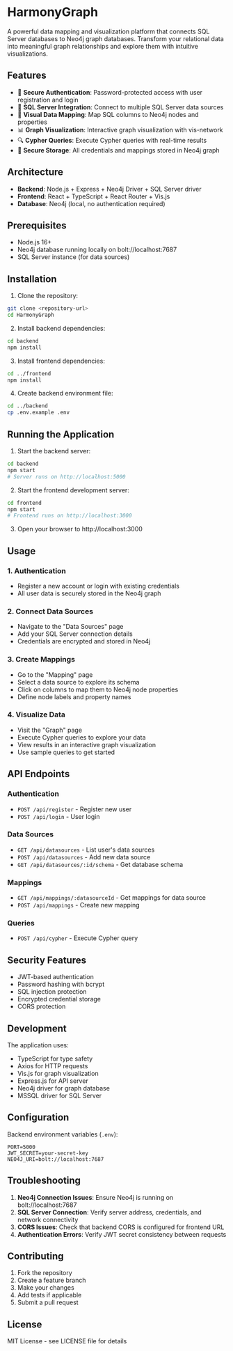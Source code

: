 # HarmonyGraph

A powerful data mapping and visualization platform that connects SQL Server databases to Neo4j graph databases. Transform your relational data into meaningful graph relationships and explore them with intuitive visualizations.

## Features

- 🔐 **Secure Authentication**: Password-protected access with user registration and login
- 🔗 **SQL Server Integration**: Connect to multiple SQL Server data sources
- 🎯 **Visual Data Mapping**: Map SQL columns to Neo4j nodes and properties
- 📊 **Graph Visualization**: Interactive graph visualization with vis-network
- 🔍 **Cypher Queries**: Execute Cypher queries with real-time results
- 💾 **Secure Storage**: All credentials and mappings stored in Neo4j graph

## Architecture

- **Backend**: Node.js + Express + Neo4j Driver + SQL Server driver
- **Frontend**: React + TypeScript + React Router + Vis.js
- **Database**: Neo4j (local, no authentication required)

## Prerequisites

- Node.js 16+
- Neo4j database running locally on bolt://localhost:7687
- SQL Server instance (for data sources)

## Installation

1. Clone the repository:
```bash
git clone <repository-url>
cd HarmonyGraph
```

2. Install backend dependencies:
```bash
cd backend
npm install
```

3. Install frontend dependencies:
```bash
cd ../frontend
npm install
```

4. Create backend environment file:
```bash
cd ../backend
cp .env.example .env
```

## Running the Application

1. Start the backend server:
```bash
cd backend
npm start
# Server runs on http://localhost:5000
```

2. Start the frontend development server:
```bash
cd frontend
npm start
# Frontend runs on http://localhost:3000
```

3. Open your browser to http://localhost:3000

## Usage

### 1. Authentication
- Register a new account or login with existing credentials
- All user data is securely stored in the Neo4j graph

### 2. Connect Data Sources
- Navigate to the "Data Sources" page
- Add your SQL Server connection details
- Credentials are encrypted and stored in Neo4j

### 3. Create Mappings
- Go to the "Mapping" page
- Select a data source to explore its schema
- Click on columns to map them to Neo4j node properties
- Define node labels and property names

### 4. Visualize Data
- Visit the "Graph" page
- Execute Cypher queries to explore your data
- View results in an interactive graph visualization
- Use sample queries to get started

## API Endpoints

### Authentication
- `POST /api/register` - Register new user
- `POST /api/login` - User login

### Data Sources
- `GET /api/datasources` - List user's data sources
- `POST /api/datasources` - Add new data source
- `GET /api/datasources/:id/schema` - Get database schema

### Mappings
- `GET /api/mappings/:datasourceId` - Get mappings for data source
- `POST /api/mappings` - Create new mapping

### Queries
- `POST /api/cypher` - Execute Cypher query

## Security Features

- JWT-based authentication
- Password hashing with bcrypt
- SQL injection protection
- Encrypted credential storage
- CORS protection

## Development

The application uses:
- TypeScript for type safety
- Axios for HTTP requests
- Vis.js for graph visualization
- Express.js for API server
- Neo4j driver for graph database
- MSSQL driver for SQL Server

## Configuration

Backend environment variables (`.env`):
```
PORT=5000
JWT_SECRET=your-secret-key
NEO4J_URI=bolt://localhost:7687
```

## Troubleshooting

1. **Neo4j Connection Issues**: Ensure Neo4j is running on bolt://localhost:7687
2. **SQL Server Connection**: Verify server address, credentials, and network connectivity
3. **CORS Issues**: Check that backend CORS is configured for frontend URL
4. **Authentication Errors**: Verify JWT secret consistency between requests

## Contributing

1. Fork the repository
2. Create a feature branch
3. Make your changes
4. Add tests if applicable
5. Submit a pull request

## License

MIT License - see LICENSE file for details